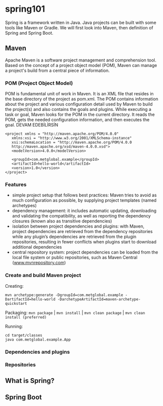 # spring101
Spring is a framework written in Java. Java projects can be built with some tools like Maven or Gradle. We will first look into Maven, then definition of Spring and Spring Boot. 

## Maven
Apache Maven is a software project management and comprehension tool. Based on the concept of a project object model (POM), Maven can manage a project's build from a central piece of information. 

### POM (Project Object Model)
POM is fundamental unit of work in Maven. It is an XML file that resides in the base directory of the project as pom.xml.
The POM contains information about the project and various configuration detail used by Maven to build the project(s) and also contains the goals and plugins. While executing a task or goal, Maven looks for the POM in the current directory. It reads the POM, gets the needed configuration information, and then executes the goal. DEVAM EDEBİLİRSİN

```
<project xmlns = "http://maven.apache.org/POM/4.0.0"
   xmlns:xsi = "http://www.w3.org/2001/XMLSchema-instance"
   xsi:schemaLocation = "http://maven.apache.org/POM/4.0.0
   http://maven.apache.org/xsd/maven-4.0.0.xsd">
   <modelVersion>4.0.0</modelVersion>

   <groupId>com.metglobal.example</groupId>
   <artifactId>hello-world</artifactId>
   <version>1.0</version>
</project>
```

### Features

- simple project setup that follows best practices: Maven tries to avoid as much configuration as possible, by supplying project templates (named archetypes)
- dependency management: it includes automatic updating, downloading and validating the compatibility, as well as reporting the dependency closures (known also as transitive dependencies)
- isolation between project dependencies and plugins: with Maven, project dependencies are retrieved from the dependency repositories while any plugin’s dependencies are retrieved from the plugin repositories, resulting in fewer conflicts when plugins start to download additional dependencies
- central repository system: project dependencies can be loaded from the local file system or public repositories, such as Maven Central (www.mvnrepository.com)

### Create and build Maven project

Creating:

```
mvn archetype:generate -DgroupId=com.metglobal.example -DartifactId=hello-world -DarchetypeArtifactId=maven-archetype-quickstart 
``` 

Packaging:  `mvn package` | `mvn install` | `mvn clean package` | `mvn clean install (preferred)`

Running:

```
cd target/classes
java com.metglobal.example.App
```

### Dependencies and plugins


### Repositories

## What is Spring?


## Spring Boot
